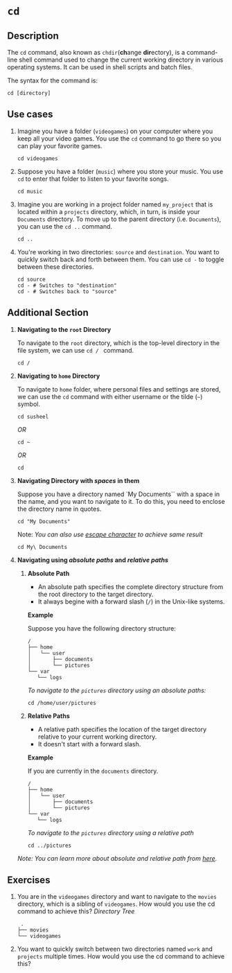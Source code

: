 # `cd`

## Description

The `cd` command, also known as `chdir`(**ch**ange **dir**ectory), is a command-line shell command used to change the current working directory in various operating systems. It can be used in shell scripts and batch files.

The syntax for the command is:

```shell
cd [directory]
```

## Use cases

1. Imagine you have a folder (`videogames`) on your computer where you keep all your video games. You use the `cd` command to go there so you can play your favorite games.

   ```shell
   cd videogames
   ```

2. Suppose you have a folder (`music`) where you store your music. You use `cd` to enter that folder to listen to your favorite songs.

   ```shell
   cd music
   ```

3. Imagine you are working in a project folder named `my_project` that is located within a `projects` directory, which, in turn, is inside your `Documents` directory. To move up to the parent directory (i.e. `Documents`), you can use the `cd ..` command.

   ```shell
   cd ..
   ```

4. You're working in two directories: `source` and `destination`. You want to quickly switch back and forth between them. You can use `cd -` to toggle between these directories.

   ```shell
   cd source
   cd - # Switches to "destination"
   cd - # Switches back to "source"
   ```

## Additional Section

1. **Navigating to the `root` Directory**

   To navigate to the `root` directory, which is the top-level directory in the file system, we can use `cd / ` command.

   ```shell
   cd /
   ```

2. **Navigating to `home` Directory**

   To navigate to `home` folder, where personal files and settings are stored, we can use the `cd` command with either username or the tilde (`~`) symbol.

   ```shell
   cd susheel
   ```

   _OR_

   ```shell
   cd ~
   ```

   _OR_

   ```shell
   cd
   ```

3. **Navigating Directory with _spaces_ in them**

   Suppose you have a directory named `My Documents`` with a space in the name, and you want to navigate to it. To do this, you need to enclose the directory name in quotes.

   ```shell
   cd "My Documents"
   ```

   Note: _You can also use [escape character](https://en.wikipedia.org/wiki/Escape_character) to achieve same result_

   ```shell
   cd My\ Documents
   ```

4. **Navigating using _absolute paths_ and _relative paths_**

   1. **Absolute Path**

      - An absolute path specifies the complete directory structure from the root directory to the target directory.
      - It always begine with a forward slash (`/`) in the Unix-like systems.

      **Example**

      Suppose you have the following directory structure:

      ```
      /
      ├── home
      │   └── user
      │       ├── documents
      │       └── pictures
      └── var
         └── logs
      ```

      _To navigate to the `pictures` directory using an absolute paths:_

      ```shell
      cd /home/user/pictures
      ```

   2. **Relative Paths**

      - A relative path specifies the location of the target directory relative to your current working directory.
      - It doesn't start with a forward slash.

      **Example**

      If you are currently in the `documents` directory.

      ```
      /
      ├── home
      │   └── user
      │       ├── documents
      │       └── pictures
      └── var
         └── logs
      ```

      _To navigate to the `pictures` directory using a relative path_

      ```shell
      cd ../pictures
      ```

   _Note: You can learn more about absolute and relative path from [here](https://www.geeksforgeeks.org/absolute-relative-pathnames-unix/)._

## Exercises

1. You are in the `videogames` directory and want to navigate to the `movies` directory, which is a sibling of `videogames`. How would you use the cd command to achieve this?
   _Directory Tree_

   ```
    .
   ├── movies
   └── videogames
   ```

2. You want to quickly switch between two directories named `work` and `projects` multiple times. How would you use the cd command to achieve this?
